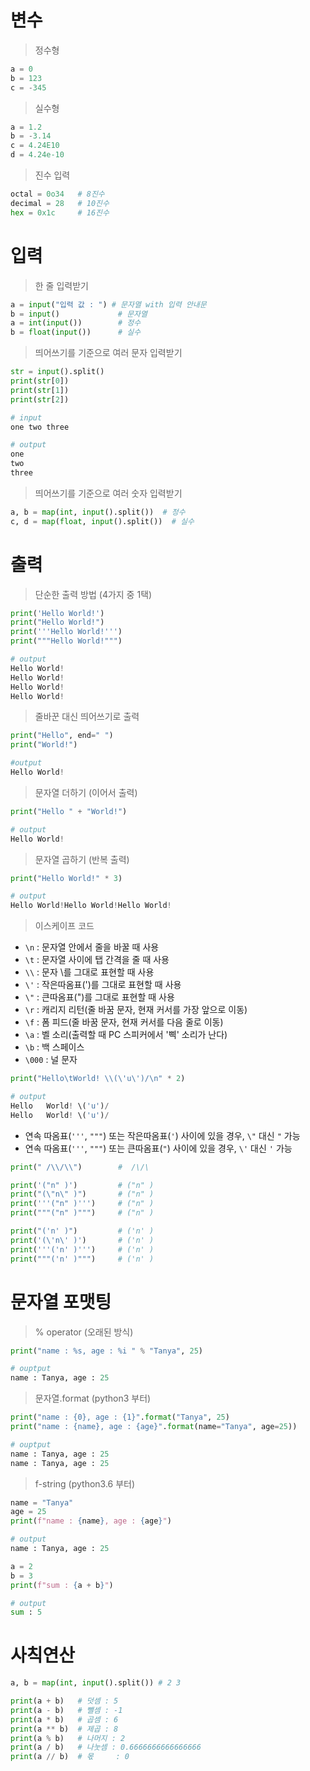 # 변수 
> 정수형
```python
a = 0
b = 123
c = -345
```
> 실수형
```python
a = 1.2
b = -3.14
c = 4.24E10
d = 4.24e-10 
```
> 진수 입력
```python
octal = 0o34   # 8진수
decimal = 28   # 10진수 
hex = 0x1c     # 16진수
```
# 입력 
> 한 줄 입력받기
```python
a = input("입력 값 : ") # 문자열 with 입력 안내문
b = input()             # 문자열
a = int(input())        # 정수 
b = float(input())      # 실수 
```

> 띄어쓰기를 기준으로 여러 문자 입력받기 
```python
str = input().split()
print(str[0])
print(str[1])
print(str[2])

# input
one two three

# output
one
two
three
```

> 띄어쓰기를 기준으로 여러 숫자 입력받기 
```python
a, b = map(int, input().split())  # 정수 
c, d = map(float, input().split())  # 실수 
```

# 출력

> 단순한 출력 방법 (4가지 중 1택)
```python
print('Hello World!') 
print("Hello World!")
print('''Hello World!''') 
print("""Hello World!""") 

# output 
Hello World!
Hello World!
Hello World!
Hello World!
```

> 줄바꾼 대신 띄어쓰기로 출력 
```python
print("Hello", end=" ")
print("World!")

#output 
Hello World!
```

> 문자열 더하기 (이어서 출력)
```python
print("Hello " + "World!")

# output
Hello World!
```

> 문자열 곱하기 (반복 출력)
```python
print("Hello World!" * 3)

# output
Hello World!Hello World!Hello World!
```

> 이스케이프 코드 
- `\n` : 문자열 안에서 줄을 바꿀 때 사용
- `\t` : 문자열 사이에 탭 간격을 줄 때 사용
- `\\` : 문자 \를 그대로 표현할 때 사용
- `\'` : 작은따옴표(')를 그대로 표현할 때 사용
- `\"` : 큰따옴표(")를 그대로 표현할 때 사용
- `\r` : 캐리지 리턴(줄 바꿈 문자, 현재 커서를 가장 앞으로 이동)
- `\f` : 폼 피드(줄 바꿈 문자, 현재 커서를 다음 줄로 이동)
- `\a` : 벨 소리(출력할 때 PC 스피커에서 '삑' 소리가 난다)
- `\b` : 백 스페이스
- `\000` : 널 문자

```python
print("Hello\tWorld! \\(\'u\')/\n" * 2)

# output
Hello   World! \('u')/
Hello   World! \('u')/

```
- 연속 따옴표(`'''`, `"""`) 또는 작은따옴표(`'`) 사이에 있을 경우, `\"` 대신 `"` 가능 
- 연속 따옴표(`'''`, `"""`) 또는 큰따옴표(`"`) 사이에 있을 경우, `\'` 대신 `'` 가능 
```python
print(" /\\/\\")        #  /\/\

print('("n" )')         # ("n" )
print("(\"n\" )")       # ("n" )
print('''("n" )''')     # ("n" )
print("""("n" )""")     # ("n" )

print("('n' )")         # ('n' )
print('(\'n\' )')       # ('n' )
print('''('n' )''')     # ('n' )
print("""('n' )""")     # ('n' )
```
# 문자열 포맷팅
> % operator (오래된 방식)
```python
print("name : %s, age : %i " % "Tanya", 25)

# ouptput
name : Tanya, age : 25 
```

> 문자열.format (python3 부터)
```python
print("name : {0}, age : {1}".format("Tanya", 25)
print("name : {name}, age : {age}".format(name="Tanya", age=25))

# ouptput
name : Tanya, age : 25 
name : Tanya, age : 25 
```

> f-string (python3.6 부터)
```python
name = "Tanya"
age = 25
print(f"name : {name}, age : {age}")

# output
name : Tanya, age : 25
```
```python
a = 2
b = 3
print(f"sum : {a + b}")

# output
sum : 5
```
# 사칙연산 
```python
a, b = map(int, input().split()) # 2 3 

print(a + b)   # 덧셈 : 5
print(a - b)   # 뺄셈 : -1
print(a * b)   # 곱셈 : 6
print(a ** b)  # 제곱 : 8
print(a % b)   # 나머지 : 2
print(a / b)   # 나눗셈 : 0.6666666666666666
print(a // b)  # 몫     : 0 
```
